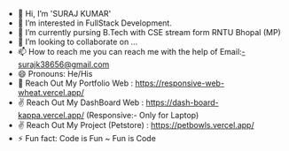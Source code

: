 - 👋 Hi, I’m 'SURAJ KUMAR'
- 👀 I’m interested in FullStack Development.
- 🌱 I’m currently pursing B.Tech with CSE stream form RNTU Bhopal (MP)
- 💞️ I’m looking to collaborate on ...
- 📫 How to reach me you can reach me with the help of Email:-surajk38656@gmail.com
- 😄 Pronouns: He/His
- 🥰 Reach Out My Portfolio Web : https://responsive-web-wheat.vercel.app/
- ✌️ Reach Out My DashBoard Web : https://dash-board-kappa.vercel.app/  (Responsive:- Only for Laptop)
- ✌️ Reach Out My Project (Petstore) : https://petbowls.vercel.app/
- ⚡ Fun fact: Code is Fun ~ Fun is Code

<!---
suraj-raj01/suraj-raj01 is a ✨ special ✨ repository because its `README.md` (this file) appears on your GitHub profile.
You can click the Preview link to take a look at your changes.
--->
